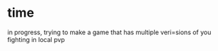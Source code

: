 # time
in progress, trying to make a game that has multiple veri=sions of you fighting in local pvp
